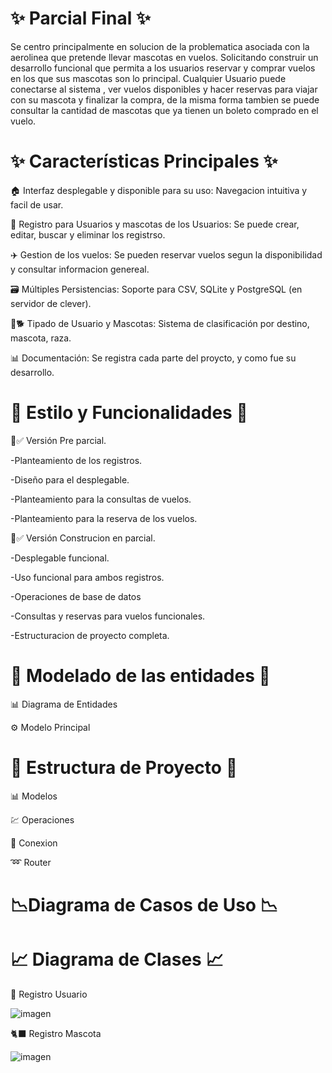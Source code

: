 # ✨ Parcial Final ✨ 

Se centro principalmente en solucion de la problematica asociada con la aerolinea que pretende llevar mascotas en vuelos. Solicitando construir un desarrollo funcional que permita a los usuarios reservar y comprar vuelos en los que sus mascotas son lo principal. Cualquier Usuario puede conectarse al sistema , ver vuelos disponibles y hacer reservas para viajar con su mascota y finalizar la compra, de la misma forma tambien se puede consultar la cantidad de mascotas que ya tienen un boleto comprado en el vuelo.

# ✨ Características Principales ✨

  🏠 Interfaz desplegable y disponible para su uso: Navegacion intuitiva y facil de usar.
  
  📱 Registro para Usuarios y mascotas de los Usuarios: Se puede crear, editar, buscar y eliminar los registrso. 
  
  ✈️​ Gestion de los vuelos: Se pueden reservar vuelos segun la disponibilidad y consultar informacion genereal.
  
  🗃️ Múltiples Persistencias: Soporte para CSV, SQLite y PostgreSQL (en servidor de clever).
  
  👥​🐕 Tipado de Usuario y Mascotas: Sistema de clasificación por destino, mascota, raza.
  
  📊 Documentación: Se registra cada parte del proycto, y como fue su desarrollo.

  
# 🌟​ Estilo y Funcionalidades 🌟​

​💙​✅ Versión Pre parcial.

  -Planteamiento de los registros.
 
  -Diseño para el desplegable.
  
  -Planteamiento para la consultas de vuelos.
  
  -Planteamiento para la reserva de los vuelos.

💙​✅ Versión Construcion en parcial.

  -Desplegable funcional.
  
  -Uso funcional para ambos registros.
  
  -Operaciones de base de datos
  
  -Consultas y reservas para vuelos funcionales.
  
  -Estructuracion de proyecto completa.

# 👔​ Modelado de las entidades 👔​

📊 Diagrama de Entidades

⚙️​ Modelo Principal

# 🚧​ Estructura de Proyecto ​🚥​

📊​ Modelos 

💹​ Operaciones

📡​ Conexion

➿​ Router

# 📉​ Diagrama de Casos de Uso 📉​

# 📈 Diagrama de Clases 📈 
🧔​ Registro Usuario

![imagen](https://github.com/user-attachments/assets/8d894fcf-ff95-49a7-85b9-dc450a80994d)

🐈‍⬛​ Registro Mascota 

![imagen](https://github.com/user-attachments/assets/dab4f90d-cd0d-40eb-a5c9-1d81c4c6cc76)

